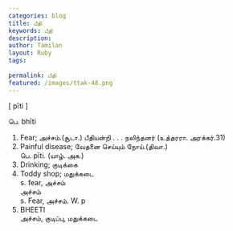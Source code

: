 ```yaml
---
categories: blog
title: பீதி
keywords: பீதி
description: 
author: Tamilan
layout: Ruby
tags: 
 
permalink: பீதி
featured: /images/ttak-48.png
---
```

  
[ pīti ]  
  
பெ. bhīti  
1. Fear; அச்சம்.(சூடா.) பீதியன்றி . . . நலிந்தனர் (உத்தரரா. அரக்கர்.31)  
2. Painful disease; வேதனை செய்யும் நோய்.(திவா.)  
பெ. pīti. (யாழ். அக.)  
1. Drinking; குடிக்கை  
2. Toddy shop; மதுக்கடை  
s. fear, அச்சம்  
அச்சம்  
s. Fear, அச்சம். W. p  
621. BHEETI  
அச்சம், குடிப்பு, மதுக்கடை
